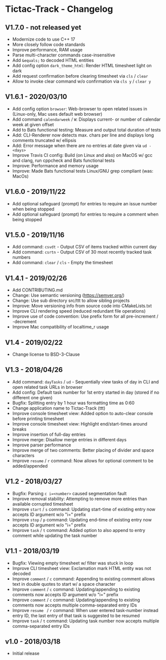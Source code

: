 Tictac-Track - Changelog
========================

V1.7.0 - not released yet
-------------------------
* Modernize code to use C++ 17
* More closely follow code standards
* Improve performance, RAM usage
* Parse multi-character commands case-insensitive
* Add `&equals;` to decoded HTML entities
* Add config option `dark_theme_html`: Render HTML timesheet light on dark
* Add request confirmation before clearing timesheet via `cls` / `clear`
* Allow to invoke clear command w/o confirmation via `cls y` / `clear y`

V1.6.1 - 2020/03/10
-------------------
* Add config option `browser`: Web-browser to open related issues in (Linux-only, Mac uses default web browser)
* Add command `calendarweek` / `W`: Displays current- or number of calendar week at given offset  
* Add to Bats functional testing: Measure and output total duration of tests
* Add: CLI-Renderer now detects max. chars per line and displays long comments truncated w/ ellipsis 
* Add: Error message when there are no entries at date given via `ud -<days>`   
* Improve Travis CI config: Build (on Linux and also) on MacOS w/ gcc and clang, run cppcheck and Bats functional tests   
* Improve: Performance and memory usage
* Improve: Made Bats functional tests Linux/GNU grep compliant (was: MacOs)

V1.6.0 - 2019/11/22
-------------------
* Add optional safeguard (prompt) for entries to require an issue number when being stopped
* Add optional safeguard (prompt) for entries to require a comment when being stopped

V1.5.0 - 2019/11/16
-------------------
* Add command: `csvdt` - Output CSV of items tracked within current day
* Add command: `csrtn` - Output CSV of 30 most recently tracked task numbers
* Add command: `clear` / `cls` - Empty the timesheet 

V1.4.1 - 2019/02/26
-------------------
* Add CONTRIBUTING.md
* Change: Use semantic versioning (https://semver.org/)
* Change: Use sub directory src/ttt to allow sibling projects
* Improve: Move versioning info from source code into CMakeLists.txt
* Improve CLI rendering speed (reduced redundant file operations)
* Improve use of code convention: Use prefix form for all pre-increment / -decrement
* Improve Mac compatibility of localtime_r usage

V1.4 - 2019/02/22
-----------------
* Change license to BSD-3-Clause

V1.3 - 2018/04/26
-----------------
* Add command: `dayTasks` / `ud` - Sequentially view tasks of day in CLI and open related task URLs in browser
* Add config: Default task number for 1st entry started in day (stored if no different one given) 
* Bugfix: Splitting entry by 1 hour was formatting time as 0:60
* Change application name to Tictac-Track (ttt)
* Improve console timesheet view: Added option to auto-clear console before printing timesheet
* Improve console timesheet view: Highlight end/start-times around breaks
* Improve insertion of full-day entries
* Improve merge: Disallow merge entries in different days
* Improve parser performance
* Improve merge of two comments: Better placing of divider and space characters
* Improve `resume` / `r` command: Now allows for optional comment to be added/appended

V1.2 - 2018/03/27
-----------------
* Bugfix: Parsing `c i=<number>` caused segmentation fault
* Improve removal stability: Attempting to remove more entries than available corrupted timesheet
* Improve `start` / `s` command: Updating start-time of existing entry now accepts ID argument w/o "i=" prefix
* Improve `stop` / `p` command: Updating end-time of existing entry now accepts ID argument w/o "i=" prefix
* Improve `task` / `t` command: Added option to also append to entry comment while updating the task number 

V1.1 - 2018/03/19
-----------------
* Bugfix: Viewing empty timesheet w/ filter was stuck in loop
* Improve CLI timesheet view: Exclamation mark HTML entity was not decoded 
* Improve `comment` / `c` command: Appending to existing comment allows text in double quotes to start w/ a space character
* Improve `comment` / `c` command: Updating/appending to existing comments now accepts ID argument w/o "i=" prefix
* Improve `comment` / `c` command: Updating/appending to existing comments now accepts multiple comma-separated entry IDs 
* Improve `resume ` / `r` command: When user entered task-number instead entry ID, the last entry of that task is suggested to be resumed
* Improve `task` / `t` command: Updating task number now accepts multiple comma-separated entry IDs 

v1.0 - 2018/03/18
-----------------
* Initial release
